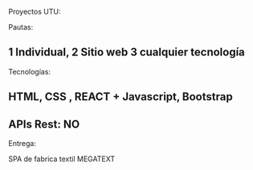Proyectos UTU:


Pautas:

1 Individual,
2 Sitio web
3 cualquier tecnología
---------------------
Tecnologías:

HTML,
CSS ,
REACT + Javascript,
Bootstrap
--------------------
APIs Rest:
NO
-----------------
Entrega:

SPA de fabrica textil MEGATEXT
